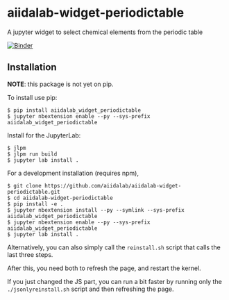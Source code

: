 aiidalab-widget-periodictable
=============================

A jupyter widget to select chemical elements from the periodic table

[![Binder](https://mybinder.org/badge_logo.svg)](https://mybinder.org/v2/gh/dou-du/aiidalab-widget-periodictable/master?urlpath=%2Fapps%2Fexamples%2Fwidget-demo.ipynb)

Installation
------------

**NOTE**: this package is not yet on pip.

To install use pip:

    $ pip install aiidalab_widget_periodictable
    $ jupyter nbextension enable --py --sys-prefix aiidalab_widget_periodictable

Install for the JupyterLab:

    $ jlpm
    $ jlpm run build
    $ jupyter lab install .


For a development installation (requires npm),

    $ git clone https://github.com/aiidalab/aiidalab-widget-periodictable.git
    $ cd aiidalab-widget-periodictable
    $ pip install -e .
    $ jupyter nbextension install --py --symlink --sys-prefix aiidalab_widget_periodictable
    $ jupyter nbextension enable --py --sys-prefix aiidalab_widget_periodictable
    $ jupyter lab install .

Alternatively, you can also simply call the `reinstall.sh` script that calls the last three steps.

After this, you need both to refresh the page, and restart the kernel.

If you just changed the JS part, you can run a bit faster by running only
the `./jsonlyreinstall.sh` script and then refreshing the page.
